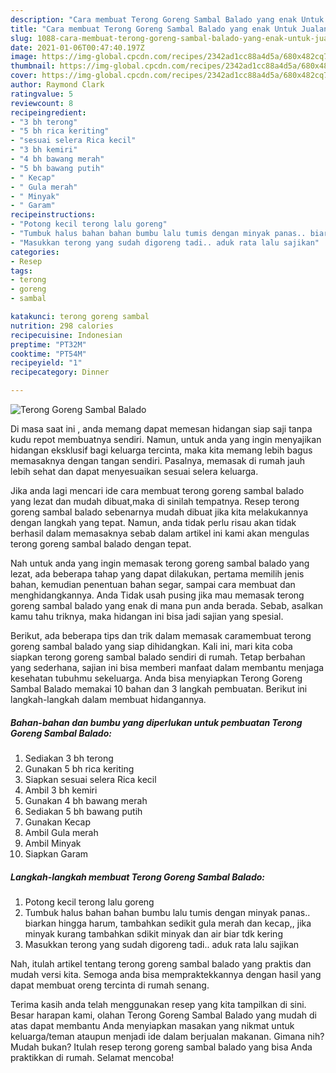```yaml
---
description: "Cara membuat Terong Goreng Sambal Balado yang enak Untuk Jualan"
title: "Cara membuat Terong Goreng Sambal Balado yang enak Untuk Jualan"
slug: 1088-cara-membuat-terong-goreng-sambal-balado-yang-enak-untuk-jualan
date: 2021-01-06T00:47:40.197Z
image: https://img-global.cpcdn.com/recipes/2342ad1cc88a4d5a/680x482cq70/terong-goreng-sambal-balado-foto-resep-utama.jpg
thumbnail: https://img-global.cpcdn.com/recipes/2342ad1cc88a4d5a/680x482cq70/terong-goreng-sambal-balado-foto-resep-utama.jpg
cover: https://img-global.cpcdn.com/recipes/2342ad1cc88a4d5a/680x482cq70/terong-goreng-sambal-balado-foto-resep-utama.jpg
author: Raymond Clark
ratingvalue: 5
reviewcount: 8
recipeingredient:
- "3 bh terong"
- "5 bh rica keriting"
- "sesuai selera Rica kecil"
- "3 bh kemiri"
- "4 bh bawang merah"
- "5 bh bawang putih"
- " Kecap"
- " Gula merah"
- " Minyak"
- " Garam"
recipeinstructions:
- "Potong kecil terong lalu goreng"
- "Tumbuk halus bahan bahan bumbu lalu tumis dengan minyak panas.. biarkan hingga harum, tambahkan sedikit gula merah dan kecap,, jika minyak kurang tambahkan sdikit minyak dan air biar tdk kering"
- "Masukkan terong yang sudah digoreng tadi.. aduk rata lalu sajikan"
categories:
- Resep
tags:
- terong
- goreng
- sambal

katakunci: terong goreng sambal 
nutrition: 298 calories
recipecuisine: Indonesian
preptime: "PT32M"
cooktime: "PT54M"
recipeyield: "1"
recipecategory: Dinner

---
```



![Terong Goreng Sambal Balado](https://img-global.cpcdn.com/recipes/2342ad1cc88a4d5a/680x482cq70/terong-goreng-sambal-balado-foto-resep-utama.jpg)

Di masa  saat ini , anda memang dapat memesan hidangan siap saji tanpa kudu repot membuatnya sendiri. Namun, untuk anda yang ingin menyajikan hidangan eksklusif bagi keluarga tercinta, maka kita memang lebih bagus memasaknya dengan tangan sendiri. Pasalnya, memasak di rumah jauh lebih sehat dan dapat menyesuaikan sesuai selera keluarga.

Jika anda lagi mencari ide cara membuat terong goreng sambal balado yang lezat dan mudah dibuat,maka di sinilah tempatnya. Resep terong goreng sambal balado  sebenarnya mudah dibuat jika kita melakukannya dengan langkah yang tepat. Namun, anda tidak perlu risau akan tidak berhasil dalam memasaknya 
sebab dalam artikel ini kami akan mengulas terong goreng sambal balado dengan tepat.  



Nah untuk anda yang ingin memasak terong goreng sambal balado yang lezat, ada beberapa tahap yang dapat dilakukan, pertama memilih jenis bahan, kemudian penentuan bahan segar, sampai cara membuat dan menghidangkannya. Anda Tidak usah pusing jika mau memasak terong goreng sambal balado yang enak di mana pun anda berada. Sebab, asalkan kamu  tahu triknya, maka hidangan ini bisa jadi sajian yang spesial.

Berikut, ada beberapa tips dan trik dalam memasak caramembuat terong goreng sambal balado yang siap dihidangkan. Kali ini, mari kita coba siapkan terong goreng sambal balado sendiri di rumah. Tetap berbahan yang sederhana, sajian ini bisa memberi manfaat dalam membantu menjaga kesehatan tubuhmu sekeluarga. Anda bisa menyiapkan Terong Goreng Sambal Balado memakai 10 bahan dan 3 langkah pembuatan. Berikut ini langkah-langkah dalam membuat hidangannya.

<!--inarticleads1-->

##### Bahan-bahan dan bumbu yang diperlukan untuk pembuatan Terong Goreng Sambal Balado:

1. Sediakan 3 bh terong
1. Gunakan 5 bh rica keriting
1. Siapkan sesuai selera Rica kecil
1. Ambil 3 bh kemiri
1. Gunakan 4 bh bawang merah
1. Sediakan 5 bh bawang putih
1. Gunakan  Kecap
1. Ambil  Gula merah
1. Ambil  Minyak
1. Siapkan  Garam




<!--inarticleads2-->

##### Langkah-langkah membuat Terong Goreng Sambal Balado:

1. Potong kecil terong lalu goreng
1. Tumbuk halus bahan bahan bumbu lalu tumis dengan minyak panas.. biarkan hingga harum, tambahkan sedikit gula merah dan kecap,, jika minyak kurang tambahkan sdikit minyak dan air biar tdk kering
1. Masukkan terong yang sudah digoreng tadi.. aduk rata lalu sajikan




Nah, itulah artikel tentang  terong goreng sambal balado  yang praktis dan mudah versi kita. Semoga anda bisa mempraktekkannya dengan hasil yang dapat membuat oreng tercinta di rumah senang. 

Terima kasih anda telah menggunakan resep yang kita tampilkan di sini. Besar harapan kami, olahan  Terong Goreng Sambal Balado yang mudah di atas dapat membantu Anda menyiapkan masakan yang nikmat untuk keluarga/teman ataupun menjadi ide dalam berjualan makanan. Gimana nih? Mudah bukan? Itulah resep terong goreng sambal balado yang bisa Anda praktikkan di rumah. Selamat mencoba!

